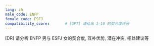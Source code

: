 ```yaml
---
lang: zh
male_code: ENFP
female_code: ESFJ
compatibility_score:       # [GPT] 请给出 1–10 的契合度评分
---
```


[DR] 请分析 ENFP 男与 ESFJ 女的契合度, 互补优势, 潜在冲突, 相处建议等

